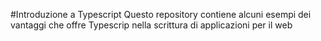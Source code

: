 #Introduzione a Typescript
Questo repository contiene alcuni esempi dei vantaggi che offre Typescrip nella scrittura di applicazioni per il web
